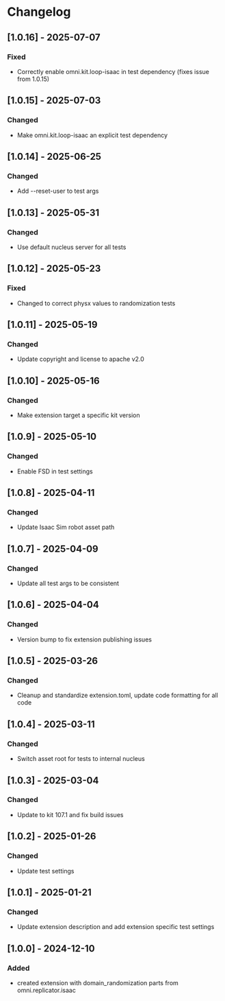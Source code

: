 # Changelog
## [1.0.16] - 2025-07-07
### Fixed
- Correctly enable omni.kit.loop-isaac in test dependency (fixes issue from 1.0.15)

## [1.0.15] - 2025-07-03
### Changed
- Make omni.kit.loop-isaac an explicit test dependency

## [1.0.14] - 2025-06-25
### Changed
- Add --reset-user to test args

## [1.0.13] - 2025-05-31
### Changed
- Use default nucleus server for all tests

## [1.0.12] - 2025-05-23
### Fixed
- Changed to correct physx values to randomization tests

## [1.0.11] - 2025-05-19
### Changed
- Update copyright and license to apache v2.0

## [1.0.10] - 2025-05-16
### Changed
- Make extension target a specific kit version

## [1.0.9] - 2025-05-10
### Changed
- Enable FSD in test settings

## [1.0.8] - 2025-04-11
### Changed
- Update Isaac Sim robot asset path

## [1.0.7] - 2025-04-09
### Changed
- Update all test args to be consistent

## [1.0.6] - 2025-04-04
### Changed
- Version bump to fix extension publishing issues

## [1.0.5] - 2025-03-26
### Changed
- Cleanup and standardize extension.toml, update code formatting for all code

## [1.0.4] - 2025-03-11
### Changed
- Switch asset root for tests to internal nucleus

## [1.0.3] - 2025-03-04
### Changed
- Update to kit 107.1 and fix build issues

## [1.0.2] - 2025-01-26
### Changed
- Update test settings

## [1.0.1] - 2025-01-21
### Changed
- Update extension description and add extension specific test settings

## [1.0.0] - 2024-12-10
### Added
- created extension with domain_randomization parts from omni.replicator.isaac
